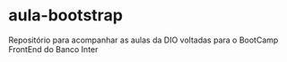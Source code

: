 # aula-bootstrap
Repositório para acompanhar as aulas da DIO voltadas para o BootCamp FrontEnd do Banco Inter
